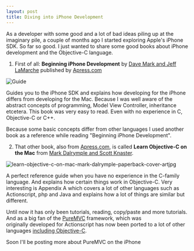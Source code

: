 ```yaml
---
layout: post
title: Diving into iPhone Development
---
```


As a developer with some good and a lot of bad ideas piling up at the imaginary pile, a couple of months ago I started exploring Apple's iPhone SDK. So far so good.
I just wanted to share some good books about iPhone development and the Objective-C language.

1. First of all: **Beginning iPhone Development** by [Dave Mark and Jeff LaMarche][iphone_dev_link] published by [Apress.com][apress]

![Guide][iphone_dev_img]

Guides you to the iPhone SDK and explains how developing for the iPhone differs from developing for the Mac. Because I was well aware of the abstract concepts of programming, Model View Controller, inheritance etcetera. This book was very easy to read. Even with no experience in C, Objective-C or C++.

Because some basic concepts differ from other languages I used another book as a reference while reading "Beginning iPhone Development".

2. That other book, also from [Apress.com][apress], is called **Learn Objective-C on the Mac** from [Mark Dalrymple and Scott Knaster][learn_obj_c_link].

![learn-objective-c-on-mac-mark-dalrymple-paperback-cover-artjpg][learn_obj_c_img]

A perfect reference guide when you have no experience in the C-family language. And explains how certain things work in Objective-C. Very interesting is Appendix A which covers a lot of other languages such as Actionscript, php and Java and explains how a lot of things are similar but different.

Until now it has only been tutorials, reading, copy/paste and more tutorials. And as a big fan of the [PureMVC][puremvc] framework, which was originally developed for Actionscript has now been ported to a lot of other languages [including Objective-C][pmvc_objc].

Soon I'll be posting more about PureMVC on the iPhone

[puremvc]: http://www.puremvc.org
[pmvc_objc]: http://puremvc.org/content/view/121/1/

[apress]: http://www.apress.com
[learn_obj_c_link]: http://www.apress.com/9781430218159
[iphone_dev_link]: http://www.apress.com/9781430216261

[learn_obj_c_img]: http://www.apress.com/media/catalog/product/cache/9/image/9df78eab33525d08d6e5fb8d27136e95/A/9/A9781430218159-3d_8.png
[iphone_dev_img]: http://www.apress.com/media/catalog/product/cache/9/image/9df78eab33525d08d6e5fb8d27136e95/A/9/A9781430216261-3d_8.png

